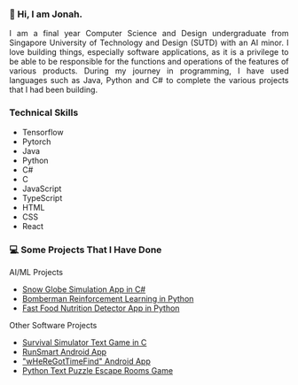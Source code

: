 ### 👋 Hi, I am Jonah. 

<p align="justify">
I am a final year Computer Science and Design undergraduate from Singapore University of Technology and Design (SUTD) with an AI minor. I love building things, especially software applications, as it is a privilege to be able to be responsible for the functions and operations of the features of various products. During my journey in programming, I have used languages such as Java, Python and C# to complete the various projects that I had been building. 
</p>

### Technical Skills
- Tensorflow
- Pytorch 
- Java
- Python
- C#
- C
- JavaScript
- TypeScript
- HTML
- CSS
- React

### 💻 Some Projects That I Have Done
AI/ML Projects
- [Snow Globe Simulation App in C#](https://github.com/J-onah/SnowGlobe_Project)
- [Bomberman Reinforcement Learning in Python](https://github.com/J-onah/Fast-Food-Nutrition-Detection-Project)
- [Fast Food Nutrition Detector App in Python](https://github.com/J-onah/Fast-Food-Nutrition-Detection-Project)

Other Software Projects
- [Survival Simulator Text Game in C](https://github.com/J-onah/Survival-Simulator)
- [RunSmart Android App](https://github.com/J-onah/RunSmart)
- ["wHeReGotTimeFind" Android App](https://github.com/J-onah/wHeReGotTimeFind)
- [Python Text Puzzle Escape Rooms Game](https://github.com/J-onah/Python-Text-Puzzle-Escape-Rooms)


<!--
**J-onah/J-onah** is a ✨ _special_ ✨ repository because its `README.md` (this file) appears on your GitHub profile.

Here are some ideas to get you started:

- 🔭 I’m currently working on ...
- 🌱 I’m currently learning ...
- 👯 I’m looking to collaborate on ...
- 🤔 I’m looking for help with ...
- 💬 Ask me about ...
- 📫 How to reach me: ...
- 😄 Pronouns: ...
- ⚡ Fun fact: ...
-->

